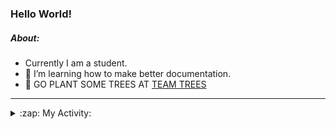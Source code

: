 ### Hello World!

##### About:
- Currently I am a student.
- 🌱 I’m learning how to make better documentation.
- 🌱 GO PLANT SOME TREES AT [TEAM TREES](https://teamtrees.org/)

---
<details>
  <summary>:zap: My Activity:</summary>
  
<!--START_SECTION:waka-->
![Code Time](http://img.shields.io/badge/Code%20Time-1%2C192%20hrs%2055%20mins-blue)

**I'm a Night 🦉** 

```text
🌞 Morning                1887 commits        ██░░░░░░░░░░░░░░░░░░░░░░░   10.00 % 
🌆 Daytime                6442 commits        █████████░░░░░░░░░░░░░░░░   34.15 % 
🌃 Evening                5435 commits        ███████░░░░░░░░░░░░░░░░░░   28.81 % 
🌙 Night                  5102 commits        ███████░░░░░░░░░░░░░░░░░░   27.04 % 
```
📅 **I'm Most Productive on Wednesday** 

```text
Monday                   2655 commits        ████░░░░░░░░░░░░░░░░░░░░░   14.07 % 
Tuesday                  2567 commits        ███░░░░░░░░░░░░░░░░░░░░░░   13.61 % 
Wednesday                4407 commits        ██████░░░░░░░░░░░░░░░░░░░   23.36 % 
Thursday                 2432 commits        ███░░░░░░░░░░░░░░░░░░░░░░   12.89 % 
Friday                   1994 commits        ███░░░░░░░░░░░░░░░░░░░░░░   10.57 % 
Saturday                 1642 commits        ██░░░░░░░░░░░░░░░░░░░░░░░   08.70 % 
Sunday                   3169 commits        ████░░░░░░░░░░░░░░░░░░░░░   16.80 % 
```


📊 **This Week I Spent My Time On** 

```text
🔥 Editors: 
VS Code                  14 hrs 20 mins      ██████████████████░░░░░░░   71.05 % 
IntelliJ                 5 hrs 5 mins        ██████░░░░░░░░░░░░░░░░░░░   25.24 % 
Android Studio           44 mins             █░░░░░░░░░░░░░░░░░░░░░░░░   03.71 % 

🐱‍💻 Projects: 
givbacks-admin           8 hrs 25 mins       ██████████░░░░░░░░░░░░░░░   41.77 % 
file-utils               3 hrs 8 mins        ████░░░░░░░░░░░░░░░░░░░░░   15.52 % 
intro                    2 hrs 48 mins       ███░░░░░░░░░░░░░░░░░░░░░░   13.91 % 
melody-iuvo              2 hrs 16 mins       ███░░░░░░░░░░░░░░░░░░░░░░   11.23 % 
MavenTest                1 hr 2 mins         █░░░░░░░░░░░░░░░░░░░░░░░░   05.15 % 
```


 Last Updated on 08/09/2023 22:10:32 UTC
<!--END_SECTION:waka-->
</details>
